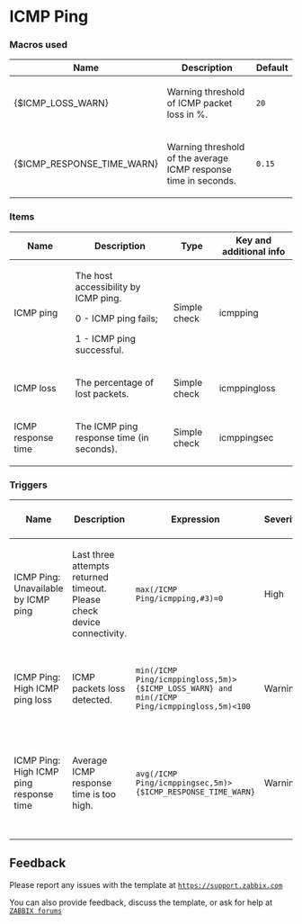 
# ICMP Ping

### Macros used

|Name|Description|Default|
|----|-----------|-------|
|{$ICMP_LOSS_WARN}|<p>Warning threshold of ICMP packet loss in %.</p>|`20`|
|{$ICMP_RESPONSE_TIME_WARN}|<p>Warning threshold of the average ICMP response time in seconds.</p>|`0.15`|

### Items

|Name|Description|Type|Key and additional info|
|----|-----------|----|-----------------------|
|ICMP ping|<p>The host accessibility by ICMP ping.</p><p></p><p>0 - ICMP ping fails;</p><p>1 - ICMP ping successful.</p>|Simple check|icmpping|
|ICMP loss|<p>The percentage of lost packets.</p>|Simple check|icmppingloss|
|ICMP response time|<p>The ICMP ping response time (in seconds).</p>|Simple check|icmppingsec|

### Triggers

|Name|Description|Expression|Severity|Dependencies and additional info|
|----|-----------|----------|--------|--------------------------------|
|ICMP Ping: Unavailable by ICMP ping|<p>Last three attempts returned timeout. Please check device connectivity.</p>|`max(/ICMP Ping/icmpping,#3)=0`|High||
|ICMP Ping: High ICMP ping loss|<p>ICMP packets loss detected.</p>|`min(/ICMP Ping/icmppingloss,5m)>{$ICMP_LOSS_WARN} and min(/ICMP Ping/icmppingloss,5m)<100`|Warning|**Depends on**:<br><ul><li>ICMP Ping: Unavailable by ICMP ping</li></ul>|
|ICMP Ping: High ICMP ping response time|<p>Average ICMP response time is too high.</p>|`avg(/ICMP Ping/icmppingsec,5m)>{$ICMP_RESPONSE_TIME_WARN}`|Warning|**Depends on**:<br><ul><li>ICMP Ping: High ICMP ping loss</li><li>ICMP Ping: Unavailable by ICMP ping</li></ul>|

## Feedback

Please report any issues with the template at [`https://support.zabbix.com`](https://support.zabbix.com)

You can also provide feedback, discuss the template, or ask for help at [`ZABBIX forums`](https://www.zabbix.com/forum/zabbix-suggestions-and-feedback)

